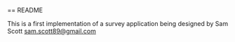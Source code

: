 == README

This is a first implementation of a survey application being designed by Sam Scott <sam.scott89@gmail.com>